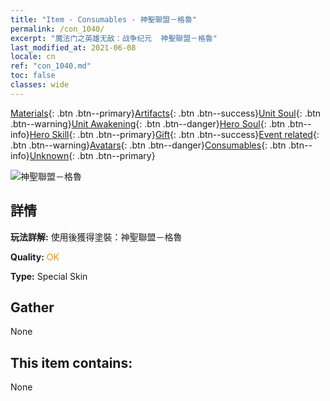 ```yaml
---
title: "Item - Consumables - 神聖聯盟－格魯"
permalink: /con_1040/
excerpt: "魔法门之英雄无敌：战争纪元  神聖聯盟－格魯"
last_modified_at: 2021-06-08
locale: cn
ref: "con_1040.md"
toc: false
classes: wide
---
```

 [Materials](/ItemsCN/){: .btn .btn--primary}[Artifacts](/ItemsCN/Artifacts/){: .btn .btn--success}[Unit Soul](/ItemsCN/UnitSoul/){: .btn .btn--warning}[Unit Awakening](/ItemsCN/UnitAwakening/){: .btn .btn--danger}[Hero Soul](/ItemsCN/HeroSoul/){: .btn .btn--info}[Hero Skill](/ItemsCN/HeroSkill/){: .btn .btn--primary}[Gift](/ItemsCN/Gift/){: .btn .btn--success}[Event related](/ItemsCN/Events/){: .btn .btn--warning}[Avatars](/ItemsCN/Avatars/){: .btn .btn--danger}[Consumables](/ItemsCN/Consumables/){: .btn .btn--info}[Unknown](/ItemsCN/Unknown/){: .btn .btn--primary}

 ![神聖聯盟－格魯](/images/h/h_Gelu9.jpg)

## 詳情
 **玩法詳解:** 使用後獲得塗裝：神聖聯盟－格魯

 **Quality:** <span style="color: #FF8C00">OK</span>

 **Type:** Special Skin

## Gather

  None

## This item contains:

  None

